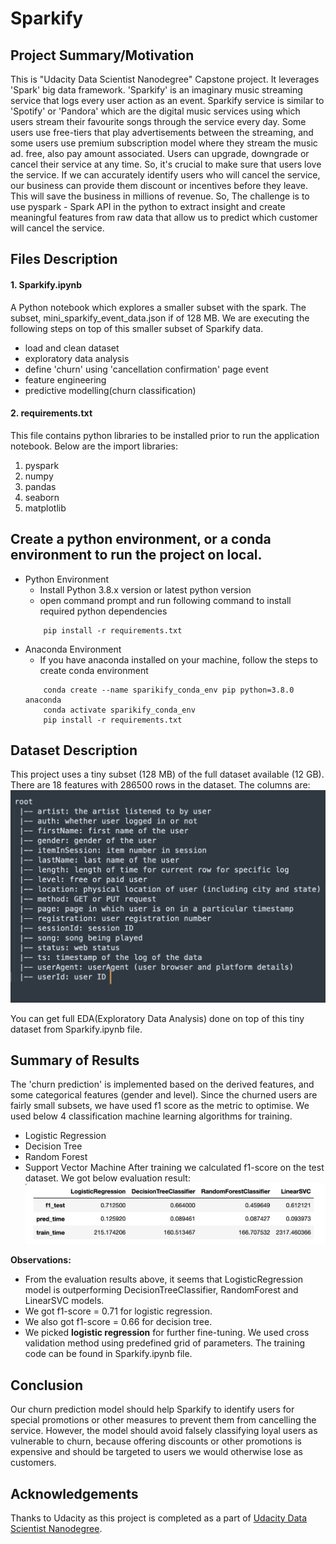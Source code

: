 # Sparkify
## Project Summary/Motivation
This is "Udacity Data Scientist Nanodegree" Capstone project. It leverages 'Spark' big data framework. 'Sparkify' is an imaginary music streaming service that logs every user action as an event. Sparkify service is similar to 'Spotify' or 'Pandora' which are the digital music services using which users stream their favourite songs through the service every day. Some users use free-tiers that play advertisements between the streaming, and some users use premium subscription model where they stream the music ad. free, also pay amount associated. Users can upgrade, downgrade or cancel their service at any time. So, it's crucial to make sure that users love the service. If we can accurately identify users who will cancel the service, our business can provide them discount or incentives before they leave. This will save the business in millions of revenue. So,  The challenge is to use pyspark - Spark API in the python to extract insight and create meaningful features from raw data that allow us to predict which customer will cancel the service.
## Files Description
#### 1. Sparkify.ipynb    
A Python notebook which explores a smaller subset with the spark. The subset, mini_sparkify_event_data.json if of 128 MB. We are executing the following steps on top of this smaller subset of Sparkify data.
 - load and clean dataset
 - exploratory data analysis
 - define 'churn' using 'cancellation confirmation' page event
 - feature engineering
 - predictive modelling(churn classification)  

#### 2. requirements.txt
This file contains python libraries to be installed prior to run the application notebook.
Below are the import libraries:
1. pyspark
2. numpy
3. pandas
4. seaborn
5. matplotlib

## Create a python environment, or a conda environment to run the project on local.
 - Python Environment
    - Install Python 3.8.x version or latest python version 
    - open command prompt and run following command to install required python dependencies
    ``` 
        pip install -r requirements.txt
    ``` 
 - Anaconda Environment
    - If you have anaconda installed on your machine, follow the steps to create conda environment
    ```
        conda create --name sparikify_conda_env pip python=3.8.0 anaconda
        conda activate sparikify_conda_env
        pip install -r requirements.txt

    ```
## Dataset Description
This project uses a tiny subset (128 MB) of the full dataset available (12 GB). There are 18 features with 286500 rows in the dataset. The columns are:
![Screenshot 1](images/data-description.png)
 
You can get full EDA(Exploratory Data Analysis) done on top of this tiny dataset from Sparkify.ipynb file.  

## Summary of Results
The 'churn prediction' is implemented based on the derived features, and some categorical features (gender and level). Since the churned users are fairly small subsets, we have used f1 score as the metric to optimise. 
We used below 4 classification machine learning algorithms for training. 
- Logistic Regression
- Decision Tree
- Random Forest
- Support Vector Machine 
After training we calculated f1-score on the test dataset. We got below evaluation result:
![Screenshot 2](images/evaluation-results.png) 

**Observations:**
- From the evaluation results above, it seems that LogisticRegression model is outperforming DecisionTreeClassifier, RandomForest and LinearSVC models.
- We got f1-score = 0.71 for logistic regression.
- We also got f1-score = 0.66 for decision tree. 
- We picked **logistic regression** for further fine-tuning. We used cross validation method using predefined grid of parameters. 
The training code can be found in Sparkify.ipynb file. 

## Conclusion
Our churn prediction model should help Sparkify to identify users for special promotions or other measures to prevent them from cancelling the service. However, the model should avoid falsely classifying loyal users as vulnerable to churn, because offering discounts or other promotions is expensive and should be targeted to users we would otherwise lose as customers.

## Acknowledgements
Thanks to Udacity as this project is completed as a part of [Udacity Data Scientist Nanodegree](https://www.udacity.com/course/data-scientist-nanodegree--nd025).